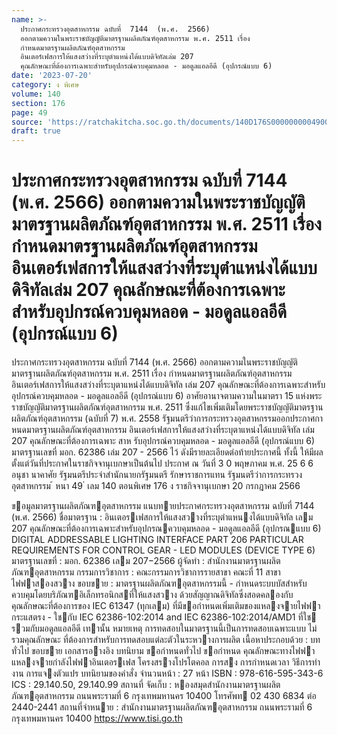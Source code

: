 ```yaml
---
name: >-
  ประกาศกระทรวงอุตสาหกรรม ฉบับที่  7144  (พ.ศ.  2566)
  ออกตามความในพระราชบัญญัติมาตรฐานผลิตภัณฑ์อุตสาหกรรม พ.ศ. 2511 เรื่อง 
  กำหนดมาตรฐานผลิตภัณฑ์อุตสาหกรรม
  อินเตอร์เฟสการให้แสงสว่างที่ระบุตำแหน่งได้แบบดิจิทัลเล่ม 207
  คุณลักษณะที่ต้องการเฉพาะสำหรับอุปกรณ์ควบคุมหลอด - มอดูลแอลอีดี (อุปกรณ์แบบ 6)
date: '2023-07-20'
category: ง พิเศษ
volume: 140
section: 176
page: 49
source: 'https://ratchakitcha.soc.go.th/documents/140D176S0000000004900.pdf'
draft: true
---
```


# ประกาศกระทรวงอุตสาหกรรม ฉบับที่  7144  (พ.ศ.  2566) ออกตามความในพระราชบัญญัติมาตรฐานผลิตภัณฑ์อุตสาหกรรม พ.ศ. 2511 เรื่อง  กำหนดมาตรฐานผลิตภัณฑ์อุตสาหกรรม อินเตอร์เฟสการให้แสงสว่างที่ระบุตำแหน่งได้แบบดิจิทัลเล่ม 207 คุณลักษณะที่ต้องการเฉพาะสำหรับอุปกรณ์ควบคุมหลอด - มอดูลแอลอีดี (อุปกรณ์แบบ 6)

ประกาศกระทรวงอุตสาหกรรม ฉบับที่ 7144 (พ.ศ. 2566) ออกตามความในพระราชบัญญัติมาตรฐานผลิตภัณฑ์อุตสาหกรรม พ.ศ. 2511 เรื่อง กำหนดมาตรฐานผลิตภัณฑ์อุตสาหกรรม อินเตอร์เฟสการให้แสงสว่างที่ระบุตาแหน่งได้แบบดิจิทัล เล่ม 207 คุณลักษณะที่ต้องการเฉพาะสำหรับอุปกรณ์ควบคุมหลอด - มอดูลแอลอีดี (อุปกรณ์แบบ 6) อาศัยอานาจตามความในมาตรา 15 แห่งพระราชบัญญัติมาตรฐานผลิตภัณฑ์อุตสาหกรรม พ.ศ. 2511 ซึ่งแก้ไขเพิ่มเติมโดยพระราชบัญญัติมาตรฐานผลิตภัณฑ์อุตสาหกรรม (ฉบับที่ 7) พ.ศ. 2558 รัฐมนตรีว่าการกระทรวงอุตสาหกรรมออกประกาศกาหนดมาตรฐานผลิตภัณฑ์อุตสาหกรรม อินเตอร์เฟสการให้แสงสว่างที่ระบุตาแหน่งได้แบบดิจิทัล เล่ม 207 คุณลักษณะที่ต้องการเฉพาะ สาห รับอุปกรณ์ควบคุมหลอด - มอดูลแอลอีดี (อุปกรณ์แบบ 6) มาตรฐานเลขที่ มอก. 62386 เล่ม 207 - 2566 ไว้ ดังมีรายละเอียดต่อท้ายประกาศนี้ ทั้งนี้ ให้มีผลตั้งแต่วันที่ประกาศในราชกิจจานุเบกษาเป็นต้นไป ประกาศ ณ วันที่ 3 0 พฤษภาคม พ.ศ. 25 6 6 อนุชา นาคาศัย รัฐมนตรีประจำสำนักนายกรัฐมนตรี รักษาราชการแทน รัฐมนตรีว่าการกระทรวงอุตสาหกรรม ้ หนา 49 ่ เลม 140 ตอนพิเศษ 176 ง ราชกิจจานุเบกษา 20 กรกฎาคม 2566

ขอมูลมาตรฐานผลิตภัณฑอุตสาหกรรม แนบทายประกาศกระทรวงอุตสาหกรรม ฉบับที่ 7144 (พ.ศ. 2566) ชื่อมาตรฐาน : อินเตอรเฟสการให้แสงสวางที่ระบุตําแหนงได้แบบดิจิทัล เลม 207 คุณลักษณะที่ต้องการเฉพาะสําหรับอุปกรณควบคุมหลอด - มอดูลแอลอีดี (อุปกรณแบบ 6) DIGITAL ADDRESSABLE LIGHTING INTERFACE PART 206 PARTICULAR REQUIREMENTS FOR CONTROL GEAR - LED MODULES (DEVICE TYPE 6) มาตรฐานเลขที่ : มอก. 62386 เลม 207−2566 ผู้จัดทํา : สํานักงานมาตรฐานผลิตภัณฑอุตสาหกรรม กรรมการวิชาการ : คณะกรรมการวิชาการรายสาขา คณะที่ 11 สาขาไฟฟาสองสวาง ขอบขาย : มาตรฐานผลิตภัณฑอุตสาหกรรมนี้ - กําหนดระบบบัสสําหรับควบคุมโดยบริภัณฑอิเล็กทรอนิกสที่ให้แสงสวาง ด้วยสัญญาณดิจิทัลซึ่งสอดคลองกับคุณลักษณะที่ต้องการของ IEC 61347 (ทุกเลม) ที่มีขอกําหนดเพิ่มเติมของแหลงจายไฟฟากระแสตรง - ใชกับ IEC 62386-102:2014 and IEC 62386-102:2014/AMD1 ที่ใช รวมกับมอดูลแอลอีดี เทานั้น หมายเหตุ การทดสอบในมาตรฐานนี้เป็นการทดสอบเฉพาะแบบ ไม่รวมคุณลักษณะ ที่ต้องการสําหรับการทดสอบแต่ละตัวในระหวางการผลิต เนื้อหาประกอบด้วย : บททั่วไป ขอบขาย เอกสารอางอิง บทนิยาม ขอกําหนดทั่วไป ขอกําหนด คุณลักษณะทางไฟฟา แหลงจายกําลังไฟฟาอินเตอรเฟส โครงสรางโปรโตคอล การสง การกําหนดเวลา วิธีการทํางาน การแจงตัวแปร บทนิยามของคําสั่ง จํานวนหน้า : 27 หน้า ISBN : 978-616-595-343-6 ICS : 29.140.50, 29.140.99 สถานที่ จัดเก็บ : หองสมุดสํานักงานมาตรฐานผลิตภัณฑอุตสาหกรรม ถนนพระรามที่ 6 กรุงเทพมหานคร 10400 โทรศัพท 02 430 6834 ต่อ 2440-2441 สถานที่จําหนาย : สํานักงานมาตรฐานผลิตภัณฑอุตสาหกรรม ถนนพระรามที่ 6 กรุงเทพมหานคร 10400 https://www.tisi.go.th
